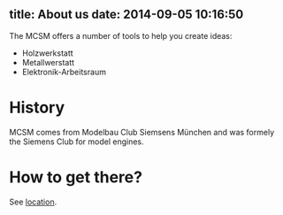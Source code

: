 title: About us
date: 2014-09-05 10:16:50
---

The MCSM offers a number of tools to help you create ideas:

* Holzwerkstatt
* Metallwerstatt
* Elektronik-Arbeitsraum

# History

MCSM comes from Modelbau Club Siemsens München and was formely the Siemens Club for model engines.


# How to get there?

See [location](/location).

